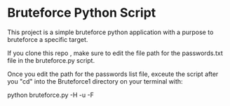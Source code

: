 # Bruteforce Python Script

This project is a simple bruteforce python application with a purpose to bruteforce a specific target.

If you clone this repo , make sure to edit the file path for the passwords.txt file in the bruteforce.py script.

Once you edit the path for the passwords list file, exceute the script after you "cd" into the Bruteforce1 directory on your terminal with:

python bruteforce.py -H <target host> -u <user> -F <password file>

